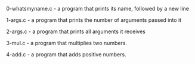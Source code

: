 0-whatsmyname.c - a program that prints its name, followed by a new line

1-args.c - a program that prints the number of arguments passed into it

2-args.c - a program that prints all arguments it receives

3-mul.c - a program that multiplies two numbers.

4-add.c -  a program that adds positive numbers.
